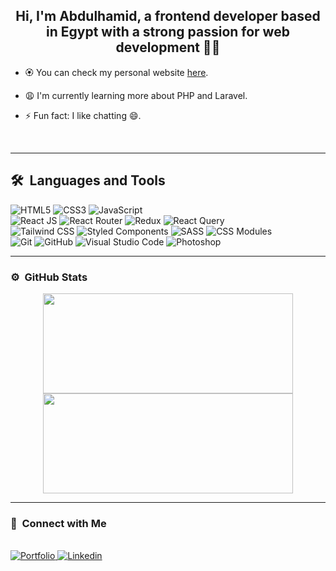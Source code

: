 ## <div align="center">Hi, I'm Abdulhamid, a frontend developer based in Egypt with a strong passion for web development 👩‍💻</div>

  
- 🏵️ You can check my personal website [here](https://abdelhamid99.netlify.app/).  
 
- 😩 I'm currently learning more about PHP and Laravel.  
  
- ⚡️ Fun fact: I like chatting 😄.

</br>
  
---


## 🛠 &nbsp;Languages and Tools

  ![HTML5](https://img.shields.io/badge/-HTML5-333333?style=flat&logo=HTML5)
  ![CSS3](https://img.shields.io/badge/-CSS3-333333?style=flat&logo=CSS3&logoColor=1572B6)
  ![JavaScript](https://img.shields.io/badge/-JavaScript-333333?style=flat&logo=javascript)  
  ![React JS](https://img.shields.io/badge/-React%20JS-092E20?style=flat&logo=react)
  ![React Router](https://img.shields.io/badge/-React%20Router-092E20?style=flat&logo=reactrouter)
  ![Redux](https://img.shields.io/badge/-Redux-092E20?style=flat&logo=redux&logoColor=00a7e5)
  ![React Query](https://img.shields.io/badge/-React%20Query-092E20?style=flat&logo=reactquery&logoColor=ff4154)  
  ![Tailwind CSS](https://img.shields.io/badge/-Tailwind%20CSS-092E20?style=flat&logo=tailwindcss)
  ![Styled Components](https://img.shields.io/badge/-Styled%20Components-092E20?style=flat&logo=styledcomponents)
  ![SASS](https://img.shields.io/badge/-sass-333333?style=flat&logo=sass)
  ![CSS Modules](https://img.shields.io/badge/-css%20modules-333333?style=flat&logo=cssmodules)   
  ![Git](https://img.shields.io/badge/-Git-333333?style=flat&logo=git)
  ![GitHub](https://img.shields.io/badge/-GitHub-333333?style=flat&logo=github)
  ![Visual Studio Code](https://img.shields.io/badge/-Visual%20Studio%20Code-333333?style=flat&logo=visual-studio-code&logoColor=007ACC)
  ![Photoshop](https://img.shields.io/badge/-Photoshop-333333?style=flat&logo=adobe-photoshop)    

---


### ⚙️ &nbsp;GitHub Stats

<p align="center">
<a href="https://github.com/AbdelhamidYousef">
  <img width="400px" height="160em" src="https://github-readme-stats-eight-theta.vercel.app/api?username=AbdelhamidYousef&show_icons=true&theme=calm&include_all_commits=true&count_private=true"/>
  <img width="400px" height="160em" src="https://github-readme-stats-eight-theta.vercel.app/api/top-langs/?username=AbdelhamidYousef&layout=compact&langs_count=8&theme=calm"/>
</a>
</div>

---

### 🤝 &nbsp;Connect with Me 

</br>
<a href="https://abdelhamid99.netlify.app/" target="_blank">
<img src="https://img.shields.io/badge/Website-eeeeee?&style=for-the-badge&logo=web&logoColor=black" alt="Portfolio" />
</a>

<a href="https://www.linkedin.com/in/abdulhamidyousef/" target="_blank">
<img src="https://img.shields.io/badge/linkedin-%231E77B5.svg?&style=for-the-badge&logo=linkedin&logoColor=white" style="margin-bottom: 5px;" alt="Linkedin" />
</a>
</br>

<!--
## Visitor count 👁️‍🗨️

<br/>  
<div align="center"><img src="https://profile-counter.glitch.me/{AbdelhamidYousef}/count.svg" /></div>  
<br/>  
-->
